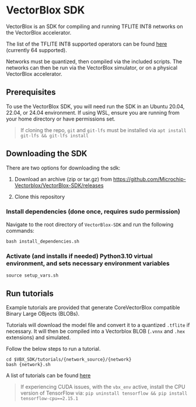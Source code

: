 # VectorBlox SDK

VectorBlox is an SDK for compiling and running TFLITE INT8 networks on the VectorBlox accelerator.

The list of the TFLITE INT8 supported operators can be found [here](./docs/OPS.md) (currently 64 supported).

Networks must be quantized, then compiled via the included scripts.
The networks can then be run via the VectorBlox simulator, or on a physical VectorBlox accelerator.

## Prerequisites


 To use the VectorBlox SDK, you will need run the SDK in an Ubuntu 20.04, 22.04, or 24.04 environment.
 If using WSL, ensure you are running from your home directory or have permissions set.

> If cloning the repo, `git` and `git-lfs` must be installed via `apt install git-lfs && git-lfs install`

## Downloading the SDK

There are two options for downloading the sdk:

 1) Download an archive (zip or tar.gz) from https://github.com/Microchip-Vectorblox/VectorBlox-SDK/releases
     
 2) Clone this repository
     
### Install dependencies (done once, requires sudo permission)

Navigate to the root directory of `VectorBlox-SDK` and run the following commands:

```
bash install_dependencies.sh
```

### Activate (and installs if needed) Python3.10 virtual environment, and sets necessary environment variables
```
source setup_vars.sh
```

## Run tutorials

Example tutorials are provided that generate CoreVectorBlox compatible Binary Large OBjects (BLOBs).

Tutorials will download the model file and convert it to a quantized `.tflite` if necessary.
It will then be compiled into a Vectorblox BLOB (`.vnnx` and `.hex` extensions) and simulated.

Follow the below steps to run a tutorial.

```
cd $VBX_SDK/tutorials/{network_source}/{network}
bash {network}.sh
```

A list of tutorials can be found [here](./tutorials/README.md)
> If experiencing CUDA issues, with the `vbx_env` active, install the CPU version of TensorFlow via: `pip uninstall tensorflow && pip install tensorflow-cpu==2.15.1`
